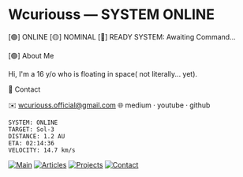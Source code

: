 # Wcuriouss — SYSTEM ONLINE

[🟢] ONLINE   [🟡] NOMINAL   [🔴] READY
SYSTEM: Awaiting Command...


[🟢] About Me

Hi, I'm a 16 y/o who is floating in space( not literally... yet).

📡 Contact

✉️ wcuriouss.official@gmail.com
🌐 medium · youtube · github

```ansi
SYSTEM: ONLINE
TARGET: Sol-3
DISTANCE: 1.2 AU
ETA: 02:14:36
VELOCITY: 14.7 km/s
```
[![Main](https://img.shields.io/badge/Main-blue?style=flat-square)](#)
[![Articles](https://img.shields.io/badge/Articles-purple?style=flat-square)](#)
[![Projects](https://img.shields.io/badge/Projects-green?style=flat-square)](#)
[![Contact](https://img.shields.io/badge/Contact-red?style=flat-square)](#)

<!--
**wcuriouss/wcuriouss** is a ✨ _special_ ✨ repository because its `README.md` (this file) appears on your GitHub profile.

Here are some ideas to get you started:

- 🔭 I’m currently working on ...
- 🌱 I’m currently learning ...
- 👯 I’m looking to collaborate on ...
- 🤔 I’m looking for help with ...
- 💬 Ask me about ...
- 📫 How to reach me: ...
- 😄 Pronouns: ...
- ⚡ Fun fact: ...
-->
